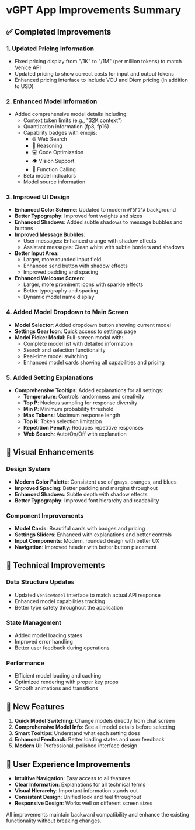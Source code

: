 # vGPT App Improvements Summary

## ✅ Completed Improvements

### 1. Updated Pricing Information
- Fixed pricing display from "/1K" to "/1M" (per million tokens) to match Venice API
- Updated pricing to show correct costs for input and output tokens
- Enhanced pricing interface to include VCU and Diem pricing (in addition to USD)

### 2. Enhanced Model Information
- Added comprehensive model details including:
  - Context token limits (e.g., "32K context")
  - Quantization information (fp8, fp16)
  - Capability badges with emojis:
    - 🌐 Web Search
    - 🧠 Reasoning
    - 💻 Code Optimization
    - 👁️ Vision Support
    - 🔧 Function Calling
  - Beta model indicators
  - Model source information

### 3. Improved UI Design
- **Enhanced Color Scheme**: Updated to modern `#F8F9FA` background
- **Better Typography**: Improved font weights and sizes
- **Enhanced Shadows**: Added subtle shadows to message bubbles and buttons
- **Improved Message Bubbles**:
  - User messages: Enhanced orange with shadow effects
  - Assistant messages: Clean white with subtle borders and shadows
- **Better Input Area**: 
  - Larger, more rounded input field
  - Enhanced send button with shadow effects
  - Improved padding and spacing
- **Enhanced Welcome Screen**:
  - Larger, more prominent icons with sparkle effects
  - Better typography and spacing
  - Dynamic model name display

### 4. Added Model Dropdown to Main Screen
- **Model Selector**: Added dropdown button showing current model
- **Settings Gear Icon**: Quick access to settings page
- **Model Picker Modal**: Full-screen modal with:
  - Complete model list with detailed information
  - Search and selection functionality
  - Real-time model switching
  - Enhanced model cards showing all capabilities and pricing

### 5. Added Setting Explanations
- **Comprehensive Tooltips**: Added explanations for all settings:
  - **Temperature**: Controls randomness and creativity
  - **Top P**: Nucleus sampling for response diversity
  - **Min P**: Minimum probability threshold
  - **Max Tokens**: Maximum response length
  - **Top K**: Token selection limitation
  - **Repetition Penalty**: Reduces repetitive responses
  - **Web Search**: Auto/On/Off with explanation

## 🎨 Visual Enhancements

### Design System
- **Modern Color Palette**: Consistent use of grays, oranges, and blues
- **Improved Spacing**: Better padding and margins throughout
- **Enhanced Shadows**: Subtle depth with shadow effects
- **Better Typography**: Improved font hierarchy and readability

### Component Improvements
- **Model Cards**: Beautiful cards with badges and pricing
- **Settings Sliders**: Enhanced with explanations and better controls
- **Input Components**: Modern, rounded design with better UX
- **Navigation**: Improved header with better button placement

## 🔧 Technical Improvements

### Data Structure Updates
- Updated `VeniceModel` interface to match actual API response
- Enhanced model capabilities tracking
- Better type safety throughout the application

### State Management
- Added model loading states
- Improved error handling
- Better user feedback during operations

### Performance
- Efficient model loading and caching
- Optimized rendering with proper key props
- Smooth animations and transitions

## 🚀 New Features

1. **Quick Model Switching**: Change models directly from chat screen
2. **Comprehensive Model Info**: See all model details before selecting
3. **Smart Tooltips**: Understand what each setting does
4. **Enhanced Feedback**: Better loading states and user feedback
5. **Modern UI**: Professional, polished interface design

## 📱 User Experience Improvements

- **Intuitive Navigation**: Easy access to all features
- **Clear Information**: Explanations for all technical terms
- **Visual Hierarchy**: Important information stands out
- **Consistent Design**: Unified look and feel throughout
- **Responsive Design**: Works well on different screen sizes

All improvements maintain backward compatibility and enhance the existing functionality without breaking changes.